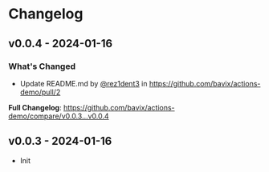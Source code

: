 # Changelog

## v0.0.4 - 2024-01-16

### What's Changed

* Update README.md by [@rez1dent3](https://github.com/rez1dent3) in https://github.com/bavix/actions-demo/pull/2

**Full Changelog**: https://github.com/bavix/actions-demo/compare/v0.0.3...v0.0.4

## v0.0.3 - 2024-01-16

- Init
